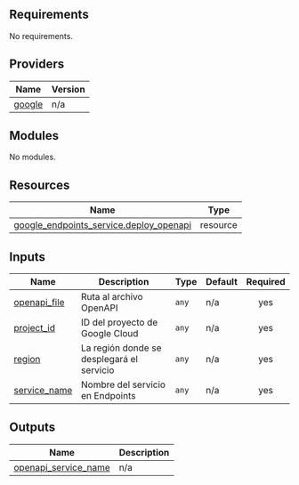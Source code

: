 <!-- BEGIN_TF_DOCS -->
## Requirements

No requirements.

## Providers

| Name | Version |
|------|---------|
| <a name="provider_google"></a> [google](#provider\_google) | n/a |

## Modules

No modules.

## Resources

| Name | Type |
|------|------|
| [google_endpoints_service.deploy_openapi](https://registry.terraform.io/providers/hashicorp/google/latest/docs/resources/endpoints_service) | resource |

## Inputs

| Name | Description | Type | Default | Required |
|------|-------------|------|---------|:--------:|
| <a name="input_openapi_file"></a> [openapi\_file](#input\_openapi\_file) | Ruta al archivo OpenAPI | `any` | n/a | yes |
| <a name="input_project_id"></a> [project\_id](#input\_project\_id) | ID del proyecto de Google Cloud | `any` | n/a | yes |
| <a name="input_region"></a> [region](#input\_region) | La región donde se desplegará el servicio | `any` | n/a | yes |
| <a name="input_service_name"></a> [service\_name](#input\_service\_name) | Nombre del servicio en Endpoints | `any` | n/a | yes |

## Outputs

| Name | Description |
|------|-------------|
| <a name="output_openapi_service_name"></a> [openapi\_service\_name](#output\_openapi\_service\_name) | n/a |
<!-- END_TF_DOCS -->